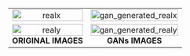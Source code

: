 <table align="center">
  <tr>
    <td align="center">
      <img src="https://github.com/orukundo/generative-adversarial-networks/assets/85986855/c9233bb2-ca90-4792-8c57-54b18f1caac9" alt="realx" style="width: 100%; max-width: 400px;">
    </td>
    <td align="center">
      <img src="https://github.com/orukundo/generative-adversarial-networks/assets/85986855/bb28b4c6-81c3-4588-a24f-689f4581f675" alt="gan_generated_realx" style="width: 100%; max-width: 400px;">
    </td>
  </tr>
  <tr>
    <td align="center">
      <img src="https://github.com/orukundo/generative-adversarial-networks/assets/85986855/54d675d4-50f4-4810-b83d-f4a36891c9df" alt="realy" style="width: 100%; max-width: 400px;"><br><b>ORIGINAL IMAGES</b>
    </td>
    <td align="center">
      <img src="https://github.com/orukundo/generative-adversarial-networks/assets/85986855/876fbaf0-74f6-4e3d-a3db-b0a268be52b1" alt="gan_generated_realy" style="width: 100%; max-width: 400px;"><br><b>GANs IMAGES</b>
    </td>
  </tr>
</table>


